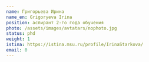 ```yaml
---
name: Григорьева Ирина
name_en: Grigoryeva Irina
position: аспирант 2-го года обучения
photo: /assets/images/avtatars/nophoto.jpg
status: phd
weight: 1
istina: https://istina.msu.ru/profile/IrinaStarkova/
email: 0
---
```

